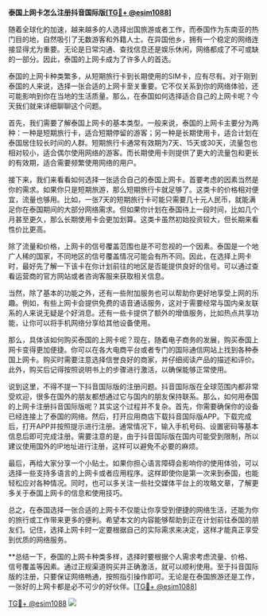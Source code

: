 **泰国上网卡怎么注册抖音国际版[[TG💪+ @esim1088](https://t.me/s/esim1088)]**

随着全球化的加速，越来越多的人选择出国旅游或者工作，而泰国作为东南亚的热门目的地，自然吸引了无数游客和外籍人士。在异国他乡，拥有一个稳定的网络连接显得尤为重要。无论是日常沟通、查找信息还是娱乐休闲，网络都成了不可或缺的一部分。因此，泰国的上网卡成为了许多人的首选。

泰国的上网卡种类繁多，从短期旅行卡到长期使用的SIM卡，应有尽有。对于刚到泰国的人来说，选择一张合适的上网卡至关重要。它不仅关系到你的网络体验，还可能影响到你在当地的生活质量。那么，在泰国如何选择适合自己的上网卡呢？今天我们就来详细聊聊这个问题。

首先，我们需要了解泰国上网卡的基本类型。一般来说，泰国的上网卡主要分为两种：一种是短期旅行卡，适合短期停留的游客；另一种是长期使用卡，适合计划在泰国居住较长时间的人群。短期旅行卡通常有效期为7天、15天或30天，流量包也相对较小，适合偶尔使用网络的游客。而长期使用卡则提供了更大的流量包和更长的有效期，适合需要频繁使用网络的用户。

接下来，我们来看看如何选择一张适合自己的泰国上网卡。首要考虑的因素当然是你的需求。如果你只是短期旅游，那么短期旅行卡就足够了。这类卡的价格相对便宜，流量也够用。比如，一张7天的短期旅行卡可能只需要几十元人民币，就能满足你在泰国期间的大部分网络需求。但如果你计划在泰国待上一段时间，比如几个月甚至更久，那么长期使用卡会更加划算。这类卡虽然初始投资较大，但长期来看性价比更高。

除了流量和价格，上网卡的信号覆盖范围也是不可忽视的一个因素。泰国是一个地广人稀的国家，不同地区的信号覆盖情况可能会有所不同。因此，在选择上网卡时，最好先了解一下该卡在你计划前往的地区是否能提供良好的信号。可以通过查看运营商的官方网站或者咨询客服来获取相关信息。

当然，除了基本的功能之外，还有一些附加服务也可以帮助你更好地享受上网的乐趣。例如，有些上网卡会提供免费的语音通话服务，这对于需要经常与国内亲友联系的人来说无疑是个好消息。还有一些卡提供了额外的增值服务，比如热点共享功能，让你可以将手机网络分享给其他设备使用。

那么，具体该如何购买泰国的上网卡呢？现在，随着电子商务的发展，购买泰国上网卡变得更加便捷。你可以在各大电商平台或者专门的国际通信网站上找到各种泰国上网卡。购买时需要注意选择信誉良好的商家，并仔细阅读产品的描述和评价。此外，购买后记得按照说明书上的步骤进行激活，以确保能够正常使用。

说到这里，不得不提一下抖音国际版的注册问题。抖音国际版在全球范围内都非常受欢迎，很多在国外的朋友都想通过它与国内的朋友保持联系。那么，如何用泰国的上网卡注册抖音国际版呢？其实这个过程并不复杂。首先，你需要确保你的设备已经连接上了泰国的网络。然后，打开应用商店下载抖音国际版APP。下载完成后，打开APP并按照提示进行注册。通常情况下，输入手机号码、设置密码等基本信息后即可完成注册。需要注意的是，由于抖音国际版在国内可能受到限制，所以建议使用国外的IP地址进行注册，这样可以避免不必要的麻烦。

最后，再给大家分享一个小贴士。如果你担心语言障碍会影响你的使用体验，可以选择一些支持多语言的上网卡或者应用程序。这样即使你是第一次来到泰国，也能轻松应对各种情况。同时，也可以多关注一些社交媒体平台上的攻略文章，了解更多关于泰国上网卡的信息和使用技巧。

总之，在泰国选择一张合适的上网卡不仅能让你享受到便捷的网络生活，还能为你的旅行或工作带来更多的便利。希望本文的内容能够帮助到正在计划前往泰国的朋友们。记住，选择上网卡时一定要根据自己的实际需求来决定，这样才能真正享受到优质的网络服务。

**总结一下，泰国的上网卡种类多样，选择时要根据个人需求考虑流量、价格、信号覆盖等因素。通过正规渠道购买并正确激活，就可以顺利使用。至于抖音国际版的注册，只要保证网络畅通，按照指引操作即可。无论是在泰国旅游还是工作，一张好的上网卡都是必不可少的好伙伴。[[TG💪+ @esim1088](https://t.me/s/esim1088)]

[TG💪+ @esim1088](https://t.me/s/esim1088) ![](https://i.postimg.cc/4NQfJmqS/Snipaste-2025-05-13-00-14-12.png)
